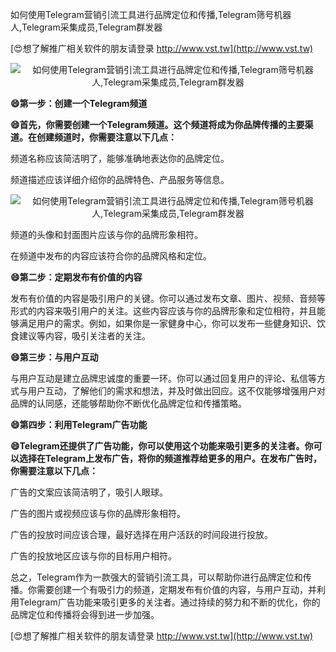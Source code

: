 如何使用Telegram营销引流工具进行品牌定位和传播,Telegram筛号机器人,Telegram采集成员,Telegram群发器

[😍想了解推广相关软件的朋友请登录 http://www.vst.tw](http://www.vst.tw)

 <center><img src="https://vst.tw/MP4/tuiguang/png/3.png" alt="如何使用Telegram营销引流工具进行品牌定位和传播,Telegram筛号机器人,Telegram采集成员,Telegram群发器"></center>

**😄第一步：创建一个Telegram频道**

**😄首先，你需要创建一个Telegram频道。这个频道将成为你品牌传播的主要渠道。在创建频道时，你需要注意以下几点：**

频道名称应该简洁明了，能够准确地表达你的品牌定位。

频道描述应该详细介绍你的品牌特色、产品服务等信息。

 <center><img src="https://vst.tw/MP4/tuiguang/png/7.png" alt="如何使用Telegram营销引流工具进行品牌定位和传播,Telegram筛号机器人,Telegram采集成员,Telegram群发器"></center>

频道的头像和封面图片应该与你的品牌形象相符。

在频道中发布的内容应该符合你的品牌风格和定位。

**😄第二步：定期发布有价值的内容**

发布有价值的内容是吸引用户的关键。你可以通过发布文章、图片、视频、音频等形式的内容来吸引用户的关注。这些内容应该与你的品牌形象和定位相符，并且能够满足用户的需求。例如，如果你是一家健身中心，你可以发布一些健身知识、饮食建议等内容，吸引关注者的关注。

**😄第三步：与用户互动**

与用户互动是建立品牌忠诚度的重要一环。你可以通过回复用户的评论、私信等方式与用户互动，了解他们的需求和想法，并及时做出回应。这不仅能够增强用户对品牌的认同感，还能够帮助你不断优化品牌定位和传播策略。

**😄第四步：利用Telegram广告功能**

**😄Telegram还提供了广告功能，你可以使用这个功能来吸引更多的关注者。你可以选择在Telegram上发布广告，将你的频道推荐给更多的用户。在发布广告时，你需要注意以下几点：**

广告的文案应该简洁明了，吸引人眼球。

广告的图片或视频应该与你的品牌形象相符。

广告的投放时间应该合理，最好选择在用户活跃的时间段进行投放。

广告的投放地区应该与你的目标用户相符。

总之，Telegram作为一款强大的营销引流工具，可以帮助你进行品牌定位和传播。你需要创建一个有吸引力的频道，定期发布有价值的内容，与用户互动，并利用Telegram广告功能来吸引更多的关注者。通过持续的努力和不断的优化，你的品牌定位和传播将会得到进一步加强。

[😍想了解推广相关软件的朋友请登录 http://www.vst.tw](http://www.vst.tw)



